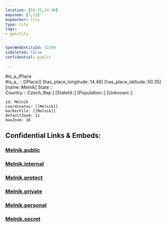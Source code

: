 ```yaml
---
location: [50.35,14.48] 
mapzoom: [7,12] 
mapmarker: city 
type: City
tags:
- geo/City


SpocWebEntityId: 32399
isDeleted: false
confidential: public

---
```

#is_a_/Place  
#is_a_ :: [[Place]] 
[has_place_longitude::14.48] 
[has_place_latitude::50.35] 
[name::Melnik] 
State ::  
Country :: Czech_Rep.] 
[StateId::] 
[Population::] 
[Unknown::] 


```leaflet
id: Melnik
coordinates: [[Melnik]] 
markerFile: [[Melnik]] 
defaultZoom: 11 
maxZoom: 18
```


## Confidential Links & Embeds: 

### [Melnik.public](/_public/\Earth\Continent\Europe\Europe~Central\Czech_Republic\regions~Czech_Republic\Středočeský\CityMelnik.public.md) 

### [Melnik.internal](/_internal/\Earth\Continent\Europe\Europe~Central\Czech_Republic\regions~Czech_Republic\Středočeský\CityMelnik.internal.md) 

### [Melnik.protect](/_protect/\Earth\Continent\Europe\Europe~Central\Czech_Republic\regions~Czech_Republic\Středočeský\CityMelnik.protect.md) 

### [Melnik.private](/_private/\Earth\Continent\Europe\Europe~Central\Czech_Republic\regions~Czech_Republic\Středočeský\CityMelnik.private.md) 

### [Melnik.personal](/_personal/\Earth\Continent\Europe\Europe~Central\Czech_Republic\regions~Czech_Republic\Středočeský\CityMelnik.personal.md) 

### [Melnik.secret](/_secret/\Earth\Continent\Europe\Europe~Central\Czech_Republic\regions~Czech_Republic\Středočeský\CityMelnik.secret.md)

